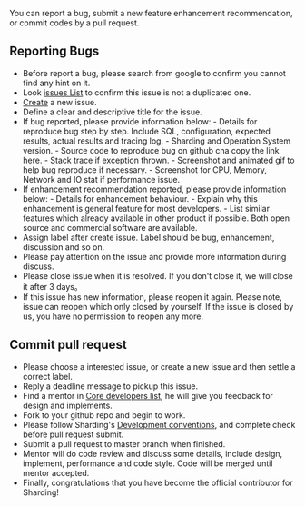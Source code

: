 You can report a bug, submit a new feature enhancement recommendation, or commit codes by a pull request.

## Reporting Bugs

 - Before report a bug, please search from google to confirm you cannot find any hint on it.
 - Look [issues List](https://github.com/apache/shardingsphere/issues) to confirm this issue is not a duplicated one.
 - [Create](https://github.com/apache/shardingsphere/issues/new) a new issue.
 - Define a clear and descriptive title for the issue.
 - If bug reported, please provide information below:
       - Details for reproduce bug step by step. Include SQL, configuration, expected results, actual results and tracing log.
       - Sharding and Operation System version.
       - Source code to reproduce bug on github cna copy the link here.
       - Stack trace if exception thrown.
       - Screenshot and animated gif to help bug reproduce if necessary.
       - Screenshot for CPU, Memory, Network and IO stat if performance issue.
 - If enhancement recommendation reported, please provide information below:
       - Details for enhancement behaviour.
       - Explain why this enhancement is general feature for most developers.
       - List similar features which already available in other product if possible. Both open source and commercial software are available.
 - Assign label after create issue. Label should be bug, enhancement, discussion and so on.
 - Please pay attention on the issue and provide more information during discuss.
 - Please close issue when it is resolved. If you don't close it, we will close it after 3 days。
 - If this issue has new information, please reopen it again. Please note, issue can reopen which only closed by yourself. If the issue is closed by us, you have no permission to reopen any more.

## Commit pull request

 - Please choose a interested issue, or create a new issue and then settle a correct label.
 - Reply a deadline message to pickup this issue. 
 - Find a mentor in [Core developers list](https://shardingsphere.apache.org/community/en/team/), he will give you feedback for design and implements.
 - Fork to your github repo and begin to work.
 - Please follow Sharding's [Development conventions](https://shardingsphere.apache.org/community/en/contribute/code-conduct/), and complete check before pull request submit.
 - Submit a pull request to master branch when finished.
 - Mentor will do code review and discuss some details, include design, implement, performance and code style. Code will be merged until mentor accepted.
 - Finally, congratulations that you have become the official contributor for Sharding!

